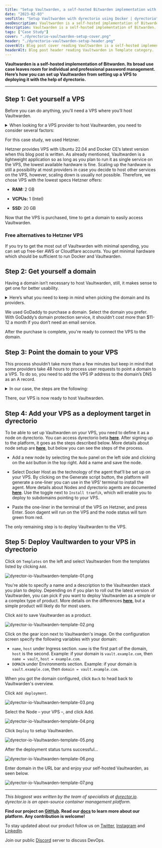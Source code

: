 ```yaml
---
title: "Setup Vaultwarden, a self-hosted Bitwarden implementation with dyrectorio using Docker from the ground up"
date: "2023-02-03"
seoTitle: "Setup Vaultwarden with dyrectorio using Docker | dyrectorio"
seoDescription: Vaultwarden is a self-hosted implementation of Bitwarden. Here's how you can set it up from getting a VPS to deploying it with dyrectorio.
description: Vaultwarden is a self-hosted implementation of Bitwarden. Here's how you can set it up from getting a VPS, purchasing a domain, and deploying it with dyrectorio.
tags: ["Case Study"]
cover: "./dyrectorio-vaultwarden-setup-cover.png"
header: "./dyrectorio-vaultwarden-setup-header.png"
coverAlt: Blog post cover reading Vaultwarden is a self-hosted implementation of Bitwarden. Learn how you can set it up with dyrectorio.
headerAlt: Blog post header reading Vaultwarden in Template category.
---
```


**Vaultwarden is a self-hosted implementation of Bitwarden. Its broad use case leaves room for individual and professional password management. Here’s how you can set up Vaultwarden from setting up a VPS to deploying it with the help of dyrectorio.**

---

## Step 1: Get yourself a VPS

Before you can do anything, you’ll need a VPS where you’ll host Vaultwarden.

<details>
<summary>When looking for a VPS provider to host Vaultwarden, you need to consider several factors:</summary>
  
- **Resources.** Vaultwarden isn’t a resource demanding application. According to a closed **[issue](https://github.com/dani-garcia/vaultwarden/issues/277)** from 2018 on the project’s GitHub repo, the stack can basically run on any hardware.

- **Location.** To reduce latency and get the most out of the VPS, choose a data center closest to your location.
  
- **Support.** Preferably the provider offers 24/7 customer support. It’s always useful if the provider has forums and other places where users can look for solutions in case they bump into difficulties.
  
- **Features.** Backups and security options might be useful when hosting Vaultwarden.

Some providers offer discounts based on how long you’re signing up for their offers. Some also offer free setup fee in case you sign up for a longer period of time.
</details>

For this case study, we used Hetzner.

Hetzner provides VPS with Ubuntu 22.04 and Docker CE’s latest version when this blog post is written. As already mentioned, Vaultwarden is a lightweight application so as long as you plan to run it as single service on the VPS, the lowest available hardware is fine. Scaling up the hardware is still a possibility at most providers in case you decide to host other services on the VPS, however, scaling down is usually not possible. Therefore, we chose VPS with the lowest specs Hetzner offers:

- **RAM:** 2 GB

- **VCPUs:** 1 (Intel)

- **SSD:** 20 GB

Now that the VPS is purchased, time to get a domain to easily access Vaultwarden.

### Free alternatives to Hetzner VPS

If you try to get the most out of Vaultwarden with minimal spending, you can set up free-tier AWS or Cloudflare accounts. You get minimal hardware which should be sufficient to run Docker and Vaultwarden.

## Step 2: Get yourself a domain

Having a domain isn’t necessary to host Vaultwarden, still, it makes sense to get one for better usability.

<details>
  <summary>Here’s what you need to keep in mind when picking the domain and its providers.</summary>

  - **Domain name.** Human readability is a basic need, especially if you want to host Vaultwarden to manage passwords of subscriptions that the whole family uses. IP addresses aren’t as user friendly as domains.
  
  - **Extension.** Some extensions are pricier than others. For self-hosted Vaultwarden, it’s unnecessary to go fancy.
  
  - **Support.** Again, 24/7 availability is preferable with additional resources users can check to solve problems.
  
  - **Privacy.** Purchasers' personal data can be checked out on WHOIS. If you want to avoid this, you can redact it at the provider to protect personal data.
  
  - **DNS.** This is required to point the domain to VPS.
</details>

We used GoDaddy to purchase a domain. Select the domain you prefer. With GoDaddy’s domain protection service, it shouldn’t cost more than $11-12 a month if you don’t need an email service.

After the purchase is complete, you're ready to connect the VPS to the domain.

## Step 3: Point the domain to your VPS

This process shouldn’t take more than a few minutes but keep in mind that some providers take 48 hours to process user requests to point a domain to a VPS. To do so, you need to add the VPS IP address to the domain’s DNS as an A record.

<details>
  <summary>In our case, the steps are the following:</summary>

  - Copy VPS IPv4 address from Hetzner account
  
  - Head to GoDaddy, and delete all removable record from the domain’s DNS records
  
  - Create a new A record, and paste the IPv4 address into it
</details>

There, our VPS is now ready to host Vaultwarden.

## Step 4: Add your VPS as a deployment target in dyrectorio

To be able to set up Vaultwarden on your VPS, you need to define it as a node on dyrectorio. You can access dyrectorio beta **[here](https://app.dyrectorio.com/auth/login)**. After signing up to the platform, it goes as the steps described below. More details about node setup are **[here](https://docs.dyrector.io/tutorials/register-your-node)**, but below you can see the steps of the process.

- Add a new node by selecting the `Node` panel on the left side and clicking on the `Add` button in the top right. Add a name and save the node.

- Select Docker Host as the technology of the agent that’ll be set up on your VPS. By clicking on the Generate script button, the platform will generate a one-liner you can use in the VPS’ terminal to install the agent. More details about Nodes and dyrectorio agents are documented **[here](https://docs.dyrector.io/tutorials/register-your-node)**. Use the toggle next to `Install traefik`, which will enable you to deploy to subdomains pointing to your VPS.

- Paste the one-liner in the terminal of the VPS on Hetzner, and press Enter. Soon dagent will run on the VPS and the node status will turn green from red.

The only remaining step is to deploy Vaultwarden to the VPS.

## Step 5: Deploy Vaultwarden to your VPS in dyrectorio

Click on `Templates` on the left and select Vaultwarden from the templates listed by clicking `Add`.

![dyrector-io-Vaultwarden-template-01.png](dyrector-io-Vaultwarden-template-01.png)

You're able to specify a name and a description to the Vaultwarden stack you plan to deploy. Depending on if you plan to roll out the latest version of Vaultwarden, you can pick if you want to deploy Vaultwarden as a simple or a complex type of product. More details on the differences **[here](https://docs.dyrector.io/tutorials/create-your-product)**, but a simple product will likely do for most users.

Click `Add` to save Vaultwarden as a product.

![dyrector-io-Vaultwarden-template-02.png](dyrector-io-Vaultwarden-template-02.png)

Click on the gear icon next to Vaultwarden's image. On the configuration screen specify the following variables with your domain:

- `name`, `host` under Ingress section. `name` is the first part of the domain, `host` is the second. Example: if your domain is `vault.example.com`, then `name = vault`, `host = example.com`.
- `DOMAIN` under Environments section. Example: if your domain is `vault.example.com`, then `domain = vault.example.com`.

When you got the domain configured, click `Back` to head back to Vaultwarden's overview.

Click `Add deployment`.

![dyrector-io-Vaultwarden-template-03.png](dyrector-io-Vaultwarden-template-03.png)

Select the Node – your VPS –, and click Add.

![dyrector-io-Vaultwarden-template-04.png](dyrector-io-Vaultwarden-template-04.png)

Click `Deploy` to setup Vaultwarden.

![dyrector-io-Vaultwarden-template-05.png](dyrector-io-Vaultwarden-template-05.png)

After the deployment status turns successful...

![dyrector-io-Vaultwarden-template-06.png](dyrector-io-Vaultwarden-template-06.png)

Enter domain in the URL bar and enjoy your self-hosted Vaultwarden, as seen below.

![dyrector-io-Vaultwarden-template-07.png](dyrector-io-Vaultwarden-template-07.png)

---

_This blogpost was written by the team of specialists at [dyrector.io](https://dyrector.io). dyrector.io is an open-source container management platform._

**Find our project on [GitHub](https://github.com/dyrector-io/dyrectorio/). Read our [docs](https://docs.dyrector.io/) to learn more about our platform. Any contribution is welcome!**

To stay updated about our product follow us on [Twitter](https://twitter.com/dyrectorio), [Instagram](https://www.instagram.com/dyrectorio/) and [LinkedIn](https://www.linkedin.com/company/dyrectorio/).

Join our public [Discord](https://discord.gg/hMyT9cbYFD) server to discuss DevOps.